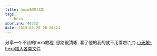 ```yaml
---
title: hexo配置分享
tags:
  - hexo
abbrlink: 46352
date: 2019-08-25 08:26:24
---
```

分享一个不错的hexo教程, 思路很清晰, 看了他的我的就不用看啦(^_^)
[小天地-hexo插入各类文件](`https://web.archive.org/web/20210512025803/https://xiaotiandi.github.io/publicBlog/2018-09-19-dab4328f.html`)
